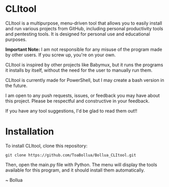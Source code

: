 # CLItool

CLItool is a multipurpose, menu-driven tool that allows you to easily install and run various projects from GitHub, including personal productivity tools and pentesting tools. It is designed for personal use and educational purposes.

**Important Note:** I am not responsible for any misuse of the program made by other users. If you screw up, you're on your own.

CLItool is inspired by other projects like Babymux, but it runs the programs it installs by itself, without the need for the user to manually run them.

CLItool is currently made for PowerShell, but I may create a bash version in the future.

I am open to any push requests, issues, or feedback you may have about this project. Please be respectful and constructive in your feedback.

If you have any tool suggestions, I'd be glad to read them out!!

# Installation
To install CLItool, clone this repository:

`git clone https://github.com/ToaBollua/Bollua_CLItool.git`

Then, open the main.py file with Python. The menu will display the tools available for this program, and it should install them automatically.

~ Bollua